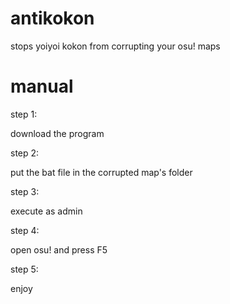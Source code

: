 # antikokon
stops yoiyoi kokon from corrupting your osu! maps



#  manual

step  1:

download the program

step 2:

put the bat file in the corrupted map's folder

step 3:

execute as admin

step 4: 

open osu! and press F5

step 5:

enjoy
